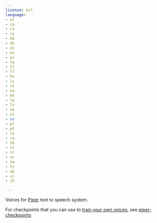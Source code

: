```yaml
---
license: mit
language:
- ar
- ca
- cs
- cy
- da
- de
- el
- en
- es
- fa
- fi
- fr
- hu
- is
- it
- ka
- kk
- lb
- lv
- ne
- nl
- no
- pl
- pt
- ro
- ru
- sk
- sl
- sr
- sv
- sw
- tr
- uk
- vi
- zh

---
```


Voices for [Piper](https://github.com/rhasspy/piper) text to speech system.

For checkpoints that you can use to [train your own voices](https://github.com/rhasspy/piper/blob/master/TRAINING.md), see [piper-checkpoints](https://huggingface.co/datasets/rhasspy/piper-checkpoints/tree/main)

